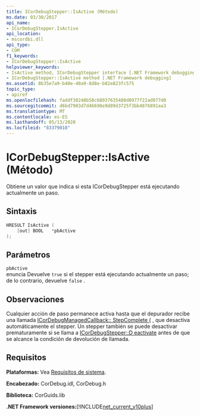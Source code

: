 ```yaml
---
title: ICorDebugStepper::IsActive (Método)
ms.date: 03/30/2017
api_name:
- ICorDebugStepper.IsActive
api_location:
- mscordbi.dll
api_type:
- COM
f1_keywords:
- ICorDebugStepper::IsActive
helpviewer_keywords:
- IsActive method, ICorDebugStepper interface [.NET Framework debugging]
- ICorDebugStepper::IsActive method [.NET Framework debugging]
ms.assetid: 8b35e7a9-b40e-40a9-8d8e-b82e823fc575
topic_type:
- apiref
ms.openlocfilehash: faddf30248b58c68037635480d8977f22ad077d0
ms.sourcegitcommit: d6bd7903d7d46698e9d89d3725f3bb4876891aa3
ms.translationtype: MT
ms.contentlocale: es-ES
ms.lasthandoff: 05/13/2020
ms.locfileid: "83379018"
---
```

# <a name="icordebugstepperisactive-method"></a>ICorDebugStepper::IsActive (Método)
Obtiene un valor que indica si esta ICorDebugStepper está ejecutando actualmente un paso.  
  
## <a name="syntax"></a>Sintaxis  
  
```cpp  
HRESULT IsActive (  
    [out] BOOL   *pbActive  
);  
```  
  
## <a name="parameters"></a>Parámetros  
 `pbActive`  
 enuncia Devuelve `true` si el stepper está ejecutando actualmente un paso; de lo contrario, devuelve `false` .  
  
## <a name="remarks"></a>Observaciones  
 Cualquier acción de paso permanece activa hasta que el depurador recibe una llamada [ICorDebugManagedCallback:: StepComplete (](icordebugmanagedcallback-stepcomplete-method.md) , que desactiva automáticamente el stepper. Un stepper también se puede desactivar prematuramente si se llama a [ICorDebugStepper::D eactivate](icordebugstepper-deactivate-method.md) antes de que se alcance la condición de devolución de llamada.  
  
## <a name="requirements"></a>Requisitos  
 **Plataformas:** Vea [Requisitos de sistema](../../get-started/system-requirements.md).  
  
 **Encabezado:** CorDebug.idl, CorDebug.h  
  
 **Biblioteca:** CorGuids.lib  
  
 **.NET Framework versiones:**[!INCLUDE[net_current_v10plus](../../../../includes/net-current-v10plus-md.md)]
